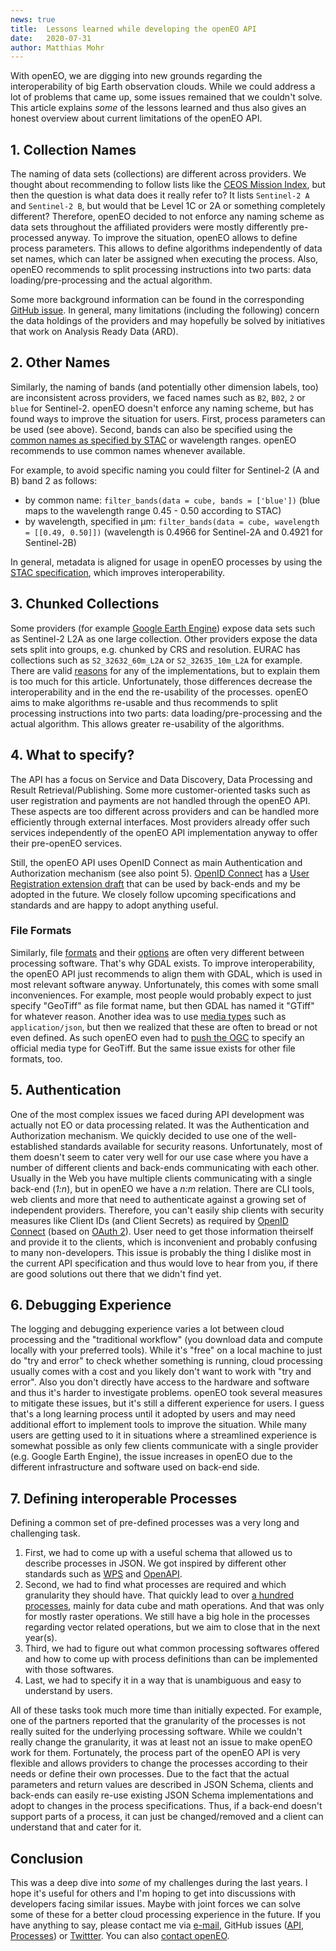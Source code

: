 ```yaml
---
news: true
title:  Lessons learned while developing the openEO API
date:   2020-07-31
author: Matthias Mohr
---
```


With openEO, we are digging into new grounds regarding the interoperability of big Earth observation clouds. While we could address a lot of problems that came up, some issues remained that we couldn't solve. This article explains *some* of the lessons learned and thus also gives an honest overview about current limitations of the openEO API.

## 1. Collection Names

The naming of data sets (collections) are different across providers. We thought about recommending to follow lists like the [CEOS Mission Index](http://database.eohandbook.com/database/missionindex.aspx), but then the question is what data does it really refer to? It lists `Sentinel-2 A` and `Sentinel-2 B`, but would that be Level 1C or 2A or something completely different? Therefore, openEO decided to not enforce any naming scheme as data sets throughout the affiliated providers were mostly differently pre-processed anyway. To improve the situation, openEO allows to define process parameters. This allows to define algorithms independently of data set names, which can later be assigned when executing the process. Also, openEO recommends to split processing instructions into two parts: data loading/pre-processing and the actual algorithm.

Some more background information can be found in the corresponding [GitHub issue](https://github.com/Open-EO/openeo-api/issues/52). In general, many limitations (including the following) concern the data holdings of the providers and may hopefully be solved by initiatives that work on Analysis Ready Data (ARD).

## 2. Other Names

Similarly, the naming of bands (and potentially other dimension labels, too) are inconsistent across providers, we faced names such as `B2`, `B02`, `2` or `blue` for Sentinel-2. openEO doesn't enforce any naming scheme, but has found ways to improve the situation for users. First, process parameters can be used (see above). Second, bands can also be specified using the [common names as specified by STAC](https://github.com/radiantearth/stac-spec/tree/v0.9.0/extensions/eo#common-band-names) or wavelength ranges. openEO recommends to use common names whenever available.

For example, to avoid specific naming you could filter for Sentinel-2 (A and B) band 2 as follows:
* by common name: `filter_bands(data = cube, bands = ['blue'])` (blue maps to the wavelength range 0.45 - 0.50 according to STAC)
* by wavelength, specified in μm: `filter_bands(data = cube, wavelength = [[0.49, 0.50]])` (wavelength is 0.4966 for Sentinel-2A and 0.4921 for Sentinel-2B)

In general, metadata is aligned for usage in openEO processes by using the [STAC specification](https://www.stacspec.org), which improves interoperability.

## 3. Chunked Collections

Some providers (for example [Google Earth Engine](https://developers.google.com/earth-engine/datasets/catalog/COPERNICUS_S2_SR)) expose data sets such as Sentinel-2 L2A as one large collection. Other providers expose the data sets split into groups, e.g. chunked by CRS and resolution. EURAC has collections such as `S2_32632_60m_L2A` or `S2_32635_10m_L2A` for example. There are valid [reasons](https://github.com/Open-EO/openeo-api/issues/180) for any of the implementations, but to explain them is too much for this article. Unfortunately, those differences decrease the interoperability and in the end the re-usability of the processes. openEO aims to make algorithms re-usable and thus recommends to split processing instructions into two parts: data loading/pre-processing and the actual algorithm. This allows greater re-usability of the algorithms.

## 4. What to specify?

The API has a focus on Service and Data Discovery, Data Processing and Result Retrieval/Publishing. Some more customer-oriented tasks such as user registration and payments are not handled through the openEO API. These aspects are too different across providers and can be handled more efficiently through external interfaces. Most providers already offer such services independently of the openEO API implementation anyway to offer their pre-openEO services.

Still, the openEO API uses OpenID Connect as main Authentication and Authorization mechanism (see also point 5). [OpenID Connect](https://openid.net/connect/) has a [User Registration extension draft](https://openid.net/specs/openid-connect-prompt-create-1_0.html) that can be used by back-ends and my be adopted in the future. We closely follow upcoming specifications and standards and are happy to adopt anything useful.

### File Formats

Similarly, file [formats](https://github.com/Open-EO/openeo-api/issues/63) and their [options](https://github.com/Open-EO/openeo-api/issues/32) are often very different between processing software. That's why GDAL exists. To improve interoperability, the openEO API just recommends to align them with GDAL, which is used in most relevant software anyway. Unfortunately, this comes with some small inconveniences. For example, most people would probably expect to just specify "GeoTiff" as file format name, but then GDAL has named it "GTiff" for whatever reason. Another idea was to use [media types](https://www.iana.org/assignments/media-types/media-types.xhtml) such as `application/json`, but then we realized that these are often to bread or not even defined. As such openEO even had to [push the OGC](https://github.com/opengeospatial/geotiff/issues/34) to specify an official media type for GeoTiff. But the same issue exists for other file formats, too.

## 5. Authentication

One of the most complex issues we faced during API development was actually not EO or data processing related. It was the Authentication and Authorization mechanism. We quickly decided to use one of the well-established standards available for security reasons. Unfortunately, most of them doesn't seem to cater very well for our use case where you have a number of different clients and back-ends communicating with each other. Usually in the Web you have multiple clients communicating with a single back-end (*1:n*), but in openEO we have a *n:m* relation. There are CLI tools, web clients and more that need to authenticate against a growing set of independent providers. Therefore, you can't easily ship clients with security measures like Client IDs (and Client Secrets) as required by [OpenID Connect](https://openid.net/connect/) (based on [OAuth 2](https://oauth.net/2/)). User need to get those information theirself and provide it to the clients, which is inconvenient and probably confusing to many non-developers. This issue is probably the thing I dislike most in the current API specification and thus would love to hear from you, if there are good solutions out there that we didn't find yet.

## 6. Debugging Experience

The logging and debugging experience varies a lot between cloud processing and the "traditional workflow" (you download data and compute locally with your preferred tools). While it's "free" on a local machine to just do "try and error" to check whether something is running, cloud processing usually comes with a cost and you likely don't want to work with "try and error". Also you don't directly have access to the hardware and software and thus it's harder to investigate problems. openEO took several measures to mitigate these issues, but it's still a different experience for users. I guess that's a long learning process until it adopted by users and may need additional effort to implement tools to improve the situation. While many users are getting used to it in situations where a streamlined experience is somewhat possible as only few clients communicate with a single provider (e.g. Google Earth Engine), the issue increases in openEO due to the different infrastructure and software used on back-end side.

## 7. Defining interoperable Processes

Defining a common set of pre-defined processes was a very long and challenging task.

1. First, we had to come up with a useful schema that allowed us to describe processes in JSON. We got inspired by different other standards such as [WPS](https://www.ogc.org/standards/wps) and [OpenAPI](http://spec.openapis.org/oas/v3.0.3).
2. Second, we had to find what processes are required and which granularity they should have. That quickly lead to over [a hundred processes](https://processes.openeo.org/), mainly for data cube and math operations. And that was only for mostly raster operations. We still have a big hole in the processes regarding vector related operations, but we aim to close that in the next year(s).
3. Third, we had to figure out what common processing softwares offered and how to come up with process definitions than can be implemented with those softwares.
4. Last, we had to specify it in a way that is unambiguous and easy to understand by users.

All of these tasks took much more time than initially expected. For example, one of the partners reported that the granularity of the processes is not really suited for the underlying processing software. While we couldn't really change the granularity, it was at least not an issue to make openEO work for them. Fortunately, the process part of the openEO API is very flexible and allows providers to change the processes according to their needs or define their own processes. Due to the fact that the actual parameters and return values are described in JSON Schema, clients and back-ends can easily re-use existing JSON Schema implementations and adopt to changes in the process specifications. Thus, if a back-end doesn't support parts of a process, it can just be changed/removed and a client can understand that and cater for it.

## Conclusion

This was a deep dive into *some* of my challenges during the last years. I hope it's useful for others and I'm hoping to get into discussions with developers facing similar issues. Maybe with joint forces we can solve some of these for a better cloud processing experience in the future. If you have anything to say, please contact me via [e-mail](mailto:m.mohr@uni-muenster.de), GitHub issues ([API](https://github.com/Open-EO/openeo-api), [Processes](https://github.com/Open-EO/openeo-processes/issues)) or [Twittter](https://twitter.com/matthmohr). You can also [contact openEO](/contact.md).